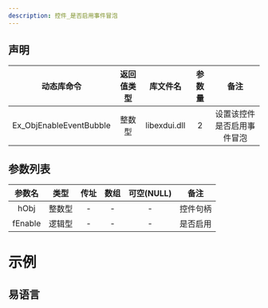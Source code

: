 ```yaml
---
description: 控件_是否启用事件冒泡
---
```





## 声明

|       动态库命令        | 返回值类型 |   库文件名   | 参数量 |            备注            |
| :---------------------: | :--------: | :----------: | :----: | :------------------------: |
| Ex_ObjEnableEventBubble |   整数型   | libexdui.dll |   2    | 设置该控件是否启用事件冒泡 |

## 参数列表

| 参数名  |  类型  | 传址 | 数组 | 可空(NULL) |   备注   |
| :-----: | :----: | :--: | :--: | :--------: | :------: |
|  hObj   | 整数型 |  -   |  -   |     -      | 控件句柄 |
| fEnable | 逻辑型 |  -   |  -   |     -      | 是否启用 |


# 示例

## 易语言

```basic

```
